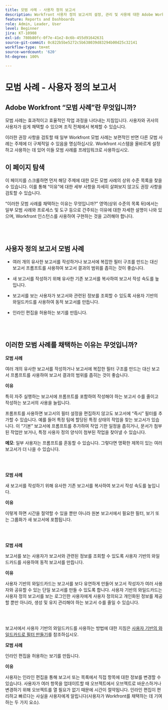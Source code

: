 ```yaml
---
title: 모범 사례 - 사용자 정의 보고서
description: Workfront 사용자 정의 보고서의 설정, 관리 및 사용에 대한 Adobe Workfront 전문가의 모범 사례 권장 사항을 살펴봅니다.
feature: Reports and Dashboards
role: Admin, Leader, User
level: Beginner
jira: KT-10908
exl-id: 780b80fc-0f7e-41e2-8c6b-455d91642631
source-git-commit: 0c822b5be5272c5b638039d83294b00d25c32141
workflow-type: tm+mt
source-wordcount: '620'
ht-degree: 100%

---
```


# 모범 사례 - 사용자 정의 보고서

## Adobe Workfront “모범 사례”란 무엇입니까?

모범 사례는 효과적이고 효율적인 작업 과정을 나타내는 지침입니다. 사용자와 귀사의 사용자가 쉽게 채택할 수 있으며 조직 전체에서 복제할 수 있습니다.

이러한 권장 사항을 검토할 때 일부 Workfront 모범 사례는 보편적인 반면 다른 모범 사례는 주제에 더 구체적일 수 있음을 명심하십시오. Workfront 시스템을 올바르게 설정하고 사용하는 데 있어 이들 모범 사례를 프레임워크로 사용하십시오.

## 이 페이지 탐색

이 페이지를 스크롤하면 먼저 해당 주제에 대한 모든 모범 사례의 상위 수준 목록을 찾을 수 있습니다. 이를 통해 “이유”에 대한 세부 사항을 자세히 살펴보지 않고도 권장 사항을 검토할 수 있습니다.

“이러한 모범 사례를 채택하는 이유는 무엇입니까?” 영역(상위 수준의 목록 뒤)에서는 일부 모범 사례와 프로세스 및 도구 등으로 간주되는 이유에 대한 자세한 설명이 나와 있으며, Workfront 인스턴스를 사용하여 구현하는 것을 고려해야 합니다.

</br>
</br>

## 사용자 정의 보고서 모범 사례

* 여러 개의 유사한 보고서를 작성하거나 보고서에 복잡한 필터 구조를 만드는 대신 보고서 프롬프트를 사용하여 보고서 결과의 범위를 좁히는 것이 좋습니다.

* 새 보고서를 작성하기 위해 유사한 기존 보고서를 복사하여 보고서 작성 속도를 높입니다.

* 보고서를 보는 사용자가 보고서와 관련된 정보를 조회할 수 있도록 사용자 기반의 와일드카드를 사용하여 동적 보고서를 만듭니다.

* 인라인 편집을 허용하는 보기를 만듭니다.

</br>
</br>


## 이러한 모범 사례를 채택하는 이유는 무엇입니까?

**모범 사례**

여러 개의 유사한 보고서를 작성하거나 보고서에 복잡한 필터 구조를 만드는 대신 보고서 프롬프트를 사용하여 보고서 결과의 범위를 좁히는 것이 좋습니다.


**이유**

특히 자주 실행하는 보고서에 프롬프트를 포함하여 작성해야 하는 보고서 수를 줄이고 작성하는 보고서의 사용을 늘립니다.

프롬프트를 사용하면 보고서의 필터 설정을 편집하지 않고도 보고서에 “즉시” 필터를 추가할 수 있습니다. 예를 들어 특정 팀에 할당된 특정 상태의 작업을 찾는 보고서가 있습니다. 이 “기본” 보고서에 프롬프트를 추가하여 작업 기한 일정을 좁히거나, 문서가 첨부된 작업만 보거나, 특정 사용자 정의 양식이 첨부된 작업을 찾아낼 수 있습니다.


**메모**: 일부 사용자는 프롬프트를 혼동할 수 있습니다. 그렇다면 명확한 제목이 있는 여러 보고서가 더 나을 수 있습니다.


</br>
</br>

**모범 사례**

새 보고서를 작성하기 위해 유사한 기존 보고서를 복사하여 보고서 작성 속도를 높입니다.

**이유**

이렇게 하면 시간을 절약할 수 있을 뿐만 아니라 원본 보고서에서 필요한 필터, 보기 또는 그룹화가 새 보고서에 포함됩니다.

</br>
</br>

**모범 사례**

보고서를 보는 사용자가 보고서와 관련된 정보를 조회할 수 있도록 사용자 기반의 와일드카드를 사용하여 동적 보고서를 만듭니다.

**이유**

사용자 기반의 와일드카드는 보고서를 보다 유연하게 만들어 보고서 작성자가 여러 사용자와 공유할 수 있는 단일 보고서를 만들 수 있도록 합니다. 사용자 기반의 와일드카드는 사용자 정의 보고서를 보는 로그인한 사용자에게 사용자 정의되고 개인화된 정보를 제공할 뿐만 아니라, 생성 및 유지 관리해야 하는 보고서 수를 줄일 수 있습니다.

</br>
</br>

보고서에서 사용자 기반의 와일드카드를 사용하는 방법에 대한 지침은 [사용자 기반의 와일드카드로 필터 만들기](https://experienceleague.adobe.com/docs/workfront-learn/tutorials-workfront/reporting/intermediate-reporting/create-filters-with-user-based-wildcards.html)를 참조하십시오.

**모범 사례**

인라인 편집을 허용하는 보기를 만듭니다.

**이유**

사용자는 인라인 편집을 통해 보고서 또는 목록에서 직접 항목에 대한 정보를 변경할 수 있습니다. 사용자가 여러 항목을 업데이트할 때 오브젝트에서 오브젝트로 바운스하거나 변경하기 위해 오브젝트를 열 필요가 없기 때문에 시간이 절약됩니다. 인라인 편집이 편리하고 빠르다는 사실을 사용자에게 알립니다(사용자가 Workfront를 채택하는 데 기여하는 두 가지 요소).
